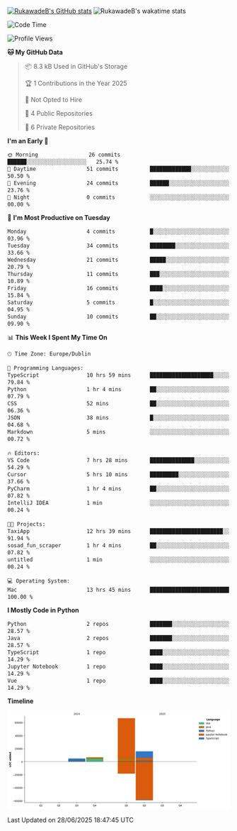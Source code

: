 
[![RukawadeB's GitHub stats](https://github-readme-stats.vercel.app/api?username=RukawadeB&hide=prs&show_icons=true&theme=omni)](https://github.com/anuraghazra/github-readme-stats)
![RukawadeB's wakatime stats](https://github-readme-stats.vercel.app/api/wakatime?username=RukawadeB)

<!--START_SECTION:waka-->
![Code Time](http://img.shields.io/badge/Code%20Time-513%20hrs%2050%20mins-blue)

![Profile Views](http://img.shields.io/badge/Profile%20Views-4-blue)

**🐱 My GitHub Data** 

> 📦 8.3 kB Used in GitHub's Storage 
 > 
> 🏆 1 Contributions in the Year 2025
 > 
> 🚫 Not Opted to Hire
 > 
> 📜 4 Public Repositories 
 > 
> 🔑 6 Private Repositories 
 > 
**I'm an Early 🐤** 

```text
🌞 Morning                26 commits          ██████░░░░░░░░░░░░░░░░░░░   25.74 % 
🌆 Daytime                51 commits          █████████████░░░░░░░░░░░░   50.50 % 
🌃 Evening                24 commits          ██████░░░░░░░░░░░░░░░░░░░   23.76 % 
🌙 Night                  0 commits           ░░░░░░░░░░░░░░░░░░░░░░░░░   00.00 % 
```
📅 **I'm Most Productive on Tuesday** 

```text
Monday                   4 commits           █░░░░░░░░░░░░░░░░░░░░░░░░   03.96 % 
Tuesday                  34 commits          ████████░░░░░░░░░░░░░░░░░   33.66 % 
Wednesday                21 commits          █████░░░░░░░░░░░░░░░░░░░░   20.79 % 
Thursday                 11 commits          ███░░░░░░░░░░░░░░░░░░░░░░   10.89 % 
Friday                   16 commits          ████░░░░░░░░░░░░░░░░░░░░░   15.84 % 
Saturday                 5 commits           █░░░░░░░░░░░░░░░░░░░░░░░░   04.95 % 
Sunday                   10 commits          ██░░░░░░░░░░░░░░░░░░░░░░░   09.90 % 
```


📊 **This Week I Spent My Time On** 

```text
🕑︎ Time Zone: Europe/Dublin

💬 Programming Languages: 
TypeScript               10 hrs 59 mins      ████████████████████░░░░░   79.84 % 
Python                   1 hr 4 mins         ██░░░░░░░░░░░░░░░░░░░░░░░   07.79 % 
CSS                      52 mins             ██░░░░░░░░░░░░░░░░░░░░░░░   06.36 % 
JSON                     38 mins             █░░░░░░░░░░░░░░░░░░░░░░░░   04.68 % 
Markdown                 5 mins              ░░░░░░░░░░░░░░░░░░░░░░░░░   00.72 % 

🔥 Editors: 
VS Code                  7 hrs 28 mins       ██████████████░░░░░░░░░░░   54.29 % 
Cursor                   5 hrs 10 mins       █████████░░░░░░░░░░░░░░░░   37.66 % 
PyCharm                  1 hr 4 mins         ██░░░░░░░░░░░░░░░░░░░░░░░   07.82 % 
IntelliJ IDEA            1 min               ░░░░░░░░░░░░░░░░░░░░░░░░░   00.24 % 

🐱‍💻 Projects: 
TaxiApp                  12 hrs 39 mins      ███████████████████████░░   91.94 % 
sosad_fun_scraper        1 hr 4 mins         ██░░░░░░░░░░░░░░░░░░░░░░░   07.82 % 
untitled                 1 min               ░░░░░░░░░░░░░░░░░░░░░░░░░   00.24 % 

💻 Operating System: 
Mac                      13 hrs 45 mins      █████████████████████████   100.00 % 
```

**I Mostly Code in Python** 

```text
Python                   2 repos             ███████░░░░░░░░░░░░░░░░░░   28.57 % 
Java                     2 repos             ███████░░░░░░░░░░░░░░░░░░   28.57 % 
TypeScript               1 repo              ████░░░░░░░░░░░░░░░░░░░░░   14.29 % 
Jupyter Notebook         1 repo              ████░░░░░░░░░░░░░░░░░░░░░   14.29 % 
Vue                      1 repo              ████░░░░░░░░░░░░░░░░░░░░░   14.29 % 
```



**Timeline**

![Lines of Code chart](https://raw.githubusercontent.com/RukawadeB/RukawadeB/main/assets/bar_graph.png)


 Last Updated on 28/06/2025 18:47:45 UTC
<!--END_SECTION:waka-->



